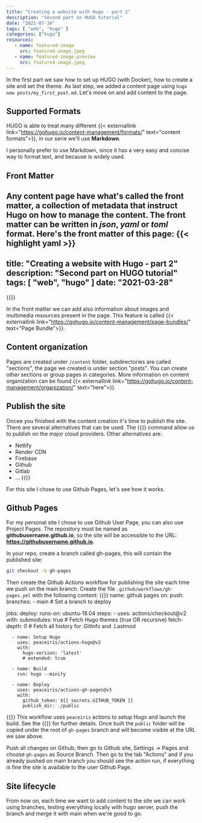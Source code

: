 ```yaml
---
title: "Creating a website with Hugo - part 2"
description: "Second part on HUGO tutorial"
date: "2021-07-10"
tags: [ "web", "hugo" ]
categories: ["hugo"]
resources:
   - name: featured-image
     src: featured-image.jpeg
   - name: featured-image-preview
     src: featured-image.jpeg
---
```


In the first part we saw how to set up HUGO (with Docker), how to create a site and set the theme. As last step, we added a content page using ```hugo new posts/my_first_post.md```.
Let's move on and add content to the page.
<!--more-->

## Supported Formats
HUGO is able to treat many different {{< externallink link="https://gohugo.io/content-management/formats/" text="content formats">}}, in our serie we'll use **Markdown**.

I personally prefer to use Markdown, since it has a very easy and concise way to format text, and because is widely used.

## Front Matter
Any content page have what's called the **front matter**, a collection of metadata that instruct Hugo on how to manage the content. The front matter can be written in *json*, *yaml* or *toml* format.
Here's the front matter of this page:
{{< highlight yaml >}}
---
title: "Creating a website with Hugo - part 2"
description: "Second part on HUGO tutorial"
tags: [ "web", "hugo" ]
date: "2021-03-28"
---
{{</highlight>}}

In the front matter we can add also information about images and multimedia resources present in the page. This feature is called {{< externallink link="https://gohugo.io/content-management/page-bundles/" text="Page Bundle">}}.

## Content organization
Pages are created under ```/content``` folder, subdirectories are called "sections", the page we created is under section "posts". You can create other sections or group pages in categories. More information on content organization can be found {{< externallink link="https://gohugo.io/content-management/organization/" text="here">}}.

## Publish the site
Oncee you finished with the content creation it's time to publish the site. There are several alternatives that can be used. The {{<externallink link="https://gohugo.io/hosting-and-deployment/hugo-deploy/" text="hugo deploy">}} command allow us to publish on the major cloud providers. Other alternatives are:
* Netlify
* Render CDN
* Firebase
* Github
* Gitlab
* ... {{<externallink link="https://gohugo.io/hosting-and-deployment/" text="and many others">}}

For this site I chose to use Github Pages, let's see how it works.

## Github Pages
For my personal site I chose to use Github User Page, you can also use Project Pages.
The repository must be named as **githubusername.github.io**, so the site will be accessible to the URL: **https://githubusername.github.io**.

In your repo, create a branch called gh-pages, this will contain the published site:
```bash
git checkout -b gh-pages
```
Then create the Github Actions workflow for publishing the site each time we push on the main branch. Create the file ```.github/workflows/gh-pages.yml``` with the following content:
{{<highlight yaml >}}
name: github pages
on:
  push:
    branches:
      - main  # Set a branch to deploy

jobs:
  deploy:
    runs-on: ubuntu-18.04
    steps:
      - uses: actions/checkout@v2
        with:
          submodules: true  # Fetch Hugo themes (true OR recursive)
          fetch-depth: 0    # Fetch all history for .GitInfo and .Lastmod

      - name: Setup Hugo
        uses: peaceiris/actions-hugo@v2
        with:
          hugo-version: 'latest'
          # extended: true

      - name: Build
        run: hugo --minify

      - name: Deploy
        uses: peaceiris/actions-gh-pages@v3
        with:
          github_token: ${{ secrets.GITHUB_TOKEN }}
          publish_dir: ./public
{{</highlight>}}
This workflow uses ```peaceiris``` actions to setup Hugo and launch the build. See the {{<externallink link="https://github.com/marketplace/actions/hugo-setup" text="actions marketplace">}} for further details.
Once built the ```public``` folder will be copied under the root of ```gh-pages``` branch and will become visible at the URL we saw above. 

Push all changes on Github, then go to Github site, Settings -> Pages and choose ```gh-pages``` as Source Branch.
Then go to the tab "Actions" and if you already pushed on main branch you should see the action run, if everything is fine the site is available to the user Github Page.

## Site lifecycle
From now on, each time we want to add content to the site we can work using branches, testing everything locally with hugo server, push the branch and merge it with main when we're good to go.